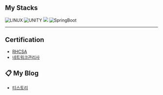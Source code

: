 ## My Stacks

![LINUX](https://img.shields.io/badge/Linux-FCC624?style=for-the-badge&logo=linux&logoColor=black)
![UNITY](https://img.shields.io/badge/Unity-FFFFFF?style=for-the-badge&logo=unity&logoColor=black)
<img src="https://img.shields.io/badge/c%23-%23239120.svg?style=for-the-badge&logo=c-sharp&logoColor=white"/>
![SpringBoot](https://img.shields.io/badge/SpringBoot-6DB33F?style=for-the-badge&logo=SpringBoot&logoColor=white)

---

## <link type="image/png" sizes="16x16" rel="icon" href="[.../icons8-인증-color-16.png](https://icons8.kr/icon/OUfxTzQrJESy/certification)"> Certification

- [RHCSA](https://github.com/LeverUp-Dev/LeverUp-Dev/blob/main/Red_Hat_Certified_System_Administrator__RHCSA__Badge20241101-28-dvctms.pdf)
- [네트워크관리사](https://github.com/LeverUp-Dev/LeverUp-Dev/blob/main/(%EC%82%AC)%ED%95%9C%EA%B5%AD%EC%A0%95%EB%B3%B4%ED%86%B5%EC%8B%A0%EC%9E%90%EA%B2%A9%ED%98%91%ED%9A%8C.pdf)

## 📋 My Blog

- [티스토리](https://unemployedanddev.tistory.com/)
